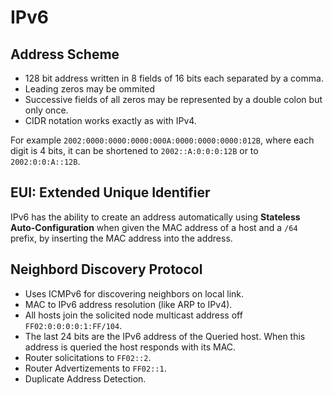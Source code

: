 # IPv6

## Address Scheme

* 128 bit address written in 8 fields of 16 bits each separated by a comma.
* Leading zeros may be ommited
* Successive fields of all zeros may be represented by a double colon but only once.
* CIDR notation works exactly as with IPv4.

For example `2002:0000:0000:0000:000A:0000:0000:0000:012B`, where each digit is 4 bits, it can be shortened to `2002::A:0:0:0:12B` or to `2002:0:0:A::12B`.

## EUI: Extended Unique Identifier

IPv6 has the ability to create an address automatically using __Stateless Auto-Configuration__ when given the MAC address of a host and a `/64` prefix, by inserting the MAC address into the address.

## Neighbord Discovery Protocol

* Uses ICMPv6 for discovering neighbors on local link.
* MAC to IPv6 address resolution (like ARP to IPv4).
* All hosts join the solicited node multicast address off `FF02:0:0:0:0:1:FF/104`.
* The last 24 bits are the IPv6 address of the Queried host. When this address is queried the host responds with its MAC.
* Router solicitations to `FF02::2`.
* Router Advertizements to `FF02::1`.
* Duplicate Address Detection.
